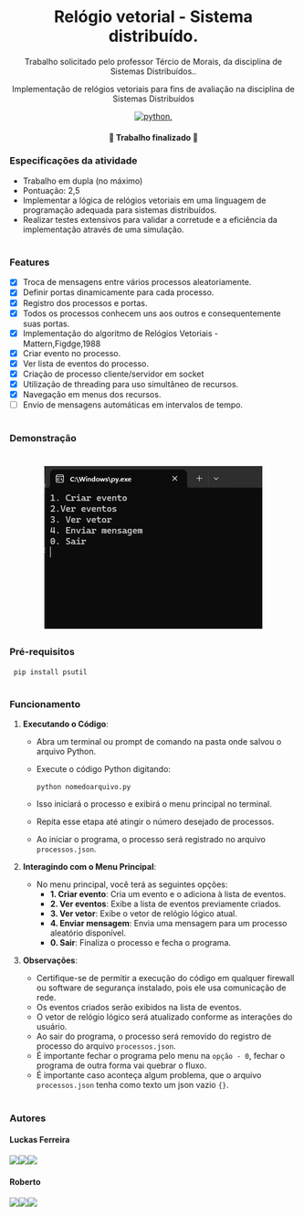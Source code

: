 <h1 align="center">  Relógio vetorial - Sistema distribuído. </h1>


<p align="center">Trabalho solicitado pelo professor Tércio de Morais, da disciplina de Sistemas Distribuídos..</p>
<p align="center">Implementação de relógios vetoriais para fins de avaliação na disciplina de Sistemas Distribuídos</p>

<p align="center"> 
  <a href="https://angular.io/">
        <img src="https://img.shields.io/badge/Made%20with-Python-1f425f.svg" alt="python">,
  </a>
</p>


<h4 align="center"> 
	🚧  Trabalho finalizado  🚧
</h4>


### Especificações da atividade
- Trabalho em dupla (no máximo)
- Pontuação: 2,5
- Implementar a lógica de relógios vetoriais em uma linguagem de programação adequada para sistemas distribuídos.
- Realizar testes extensivos para validar a corretude e a eficiência da implementação através de uma simulação.
 #
### Features

- [x] Troca de mensagens entre vários processos aleatoriamente.
- [x] Definir portas dinamicamente para cada processo.
- [x] Registro dos processos e portas.
- [x] Todos os processos conhecem uns aos outros e consequentemente suas portas.
- [x] Implementação do algoritmo de Relógios Vetoriais - Mattern,Figdge,1988
- [x] Criar evento no processo.
- [x] Ver lista de eventos do processo.
- [x] Criação de processo cliente/servidor em socket
- [x] Utilização de threading para uso simultâneo de recursos.
- [x] Navegação em menus dos recursos.
- [ ] Envio de mensagens automáticas em intervalos de tempo.
 #

### Demonstração
<h1 align="center">
  <img alt="demonstração" src="relógios_vetorias.png" />
</h1>

### Pré-requisitos

     pip install psutil


 #
 
### Funcionamento

1. **Executando o Código**:
   - Abra um terminal ou prompt de comando na pasta onde salvou o arquivo Python.
   - Execute o código Python digitando:
     
     ```
     python nomedoarquivo.py
     ```
   - Isso iniciará o processo e exibirá o menu principal no terminal.
   - Repita esse etapa até atingir o número desejado de processos.
   - Ao iniciar o programa, o processo será registrado no arquivo `processos.json`.

2. **Interagindo com o Menu Principal**:
   - No menu principal, você terá as seguintes opções:
     - **1. Criar evento**: Cria um evento e o adiciona à lista de eventos.
     - **2. Ver eventos**: Exibe a lista de eventos previamente criados.
     - **3. Ver vetor**: Exibe o vetor de relógio lógico atual.
     - **4. Enviar mensagem**: Envia uma mensagem para um processo aleatório disponível.
     - **0. Sair**: Finaliza o processo e fecha o programa.

3. **Observações**:
   - Certifique-se de permitir a execução do código em qualquer firewall ou software de segurança instalado, pois ele usa comunicação de rede.
   - Os eventos criados serão exibidos na lista de eventos.
   - O vetor de relógio lógico será atualizado conforme as interações do usuário.
   - Ao sair do programa, o processo será removido do registro de processo do arquivo `processos.json`.
   - É importante fechar o programa pelo menu na `opção - 0`, fechar o programa de outra forma vai quebrar o fluxo.
   - É importante caso aconteça algum problema, que o arquivo `processos.json` tenha como texto um json vazio `{}`.

#
 
### Autores
#### Luckas Ferreira
<a href="https://instagram.com/luckas_.ferreira" target="_blank"><img src="https://img.shields.io/badge/-Instagram-%23E4405F?style=for-the-badge&logo=instagram&logoColor=white" target="_blank"></a><a href = "mailto:lucas.ferreira2@arapiraca.ufal.br"><img src="https://img.shields.io/badge/-Gmail-%23333?style=for-the-badge&logo=gmail&logoColor=white" target="_blank"></a><a href="https://www.linkedin.com/in/luckas-ferreira-49a7a219b/" target="_blank"><img src="https://img.shields.io/badge/-LinkedIn-%230077B5?style=for-the-badge&logo=linkedin&logoColor=white" target="_blank"></a>  
  

#### Roberto
<a href="https://instagram.com/jrobertogram" target="_blank"><img src="https://img.shields.io/badge/-Instagram-%23E4405F?style=for-the-badge&logo=instagram&logoColor=white" target="_blank"></a><a href = "mailto:jose.silva9@arapiraca.ufal.br"><img src="https://img.shields.io/badge/-Gmail-%23333?style=for-the-badge&logo=gmail&logoColor=white" target="_blank"></a><a href="https://www.linkedin.com/in/robertogram/" target="_blank"><img src="https://img.shields.io/badge/-LinkedIn-%230077B5?style=for-the-badge&logo=linkedin&logoColor=white" target="_blank"></a> 

